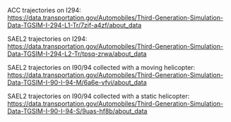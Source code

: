 ACC trajectories on I294:<br>
https://data.transportation.gov/Automobiles/Third-Generation-Simulation-Data-TGSIM-I-294-L1-Tr/7zjf-a4zf/about_data <br>

SAEL2 trajectories on I294:<br>
https://data.transportation.gov/Automobiles/Third-Generation-Simulation-Data-TGSIM-I-294-L2-Tr/tpsq-zrwa/about_data <br>

SAEL2 trajectories on I90/94 collected with a moving helicopter:<br>
https://data.transportation.gov/Automobiles/Third-Generation-Simulation-Data-TGSIM-I-90-I-94-M/6a6e-vfvi/about_data <br>

SAEL2 trajectories on I90/94 collected with a static helicopter:<br>
https://data.transportation.gov/Automobiles/Third-Generation-Simulation-Data-TGSIM-I-90-I-94-S/9uas-hf8b/about_data <br>